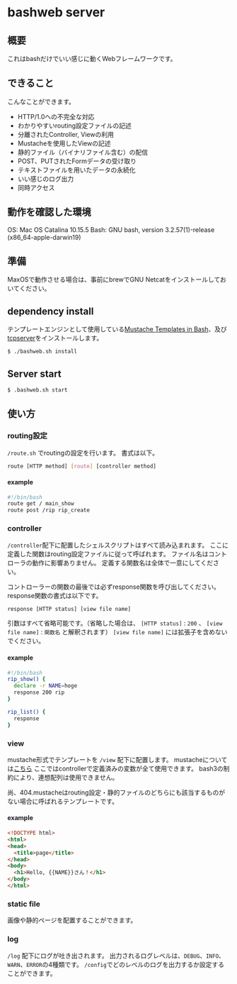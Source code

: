 # bashweb server

## 概要
これはbashだけでいい感じに動くWebフレームワークです。

## できること
こんなことができます。
- HTTP/1.0への不完全な対応
- わかりやすいrouting設定ファイルの記述
- 分離されたController, Viewの利用
- Mustacheを使用したViewの記述
- 静的ファイル（バイナリファイル含む）の配信
- POST、PUTされたFormデータの受け取り
- テキストファイルを用いたデータの永続化
- いい感じのログ出力
- 同時アクセス

## 動作を確認した環境
OS: Mac OS Catalina 10.15.5
Bash: GNU bash, version 3.2.57(1)-release (x86_64-apple-darwin19)

## 準備
MaxOSで動作させる場合は、事前にbrewでGNU Netcatをインストールしておいてください。

## dependency install
テンプレートエンジンとして使用している[Mustache Templates in Bash](https://github.com/tests-always-included/mo)、及び[tcpserver](http://cr.yp.to/ucspi-tcp/tcpserver.html)をインストールします。
```sh
$ ./bashweb.sh install
```

## Server start
```sh
$ .bashweb.sh start
```

## 使い方

### routing設定

`/route.sh` でroutingの設定を行います。
書式は以下。
```sh
route [HTTP method] [route] [controller method]
```

#### example
```sh
#!/bin/bash
route get / main_show
route post /rip rip_create
```

### controller

`/controller`配下に配置したシェルスクリプトはすべて読み込まれます。
ここに定義した関数はrouting設定ファイルに従って呼ばれます。
ファイル名はコントローラの動作に影響ありません。
定義する関数名は全体で一意にしてください。

コントローラーの関数の最後では必ずresponse関数を呼び出してください。
response関数の書式は以下です。
```sh
response [HTTP status] [view file name]
```
引数はすべて省略可能です。（省略した場合は、 `[HTTP status]` : `200` 、 `[view file name]` : `関数名` と解釈されます）
`[view file name]` には拡張子を含めないでください。

#### example
```sh
#!/bin/bash
rip_show() {
  declare -r NAME=hoge
  response 200 rip
}

rip_list() {
  response
}
```


### view

mustache形式でテンプレートを `/view` 配下に配置します。
mustacheについては[こちら](https://mustache.github.io/)
ここではcontrollerで定義済みの変数が全て使用できます。
bash3の制約により、連想配列は使用できません。

尚、404.mustacheはrouting設定・静的ファイルのどちらにも該当するものがない場合に呼ばれるテンプレートです。

#### example
```html
<!DOCTYPE html>
<html>
<head>
  <title>page</title>
</head>
<body>
  <h1>Hello, {{NAME}}さん！</h1>
</body>
</html>
```

### static file

画像や静的ページを配置することができます。

### log

`/log` 配下にログが吐き出されます。
出力されるログレベルは、`DEBUG`、`INFO`、`WARN`、`ERROR`の4種類です。
`/config`でどのレベルのログを出力するか設定することができます。
